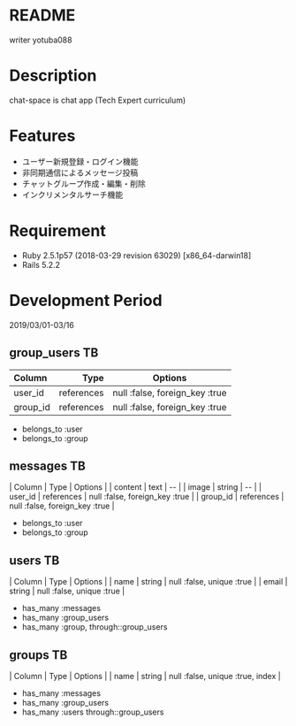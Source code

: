 # README
writer yotuba088

# Description
chat-space is chat app (Tech Expert curriculum)

# Features
- ユーザー新規登録・ログイン機能
- 非同期通信によるメッセージ投稿
- チャットグループ作成・編集・削除
- インクリメンタルサーチ機能

# Requirement
- Ruby 2.5.1p57 (2018-03-29 revision 63029) [x86_64-darwin18]
- Rails 5.2.2

# Development Period
2019/03/01-03/16

## group_users TB
| Column | Type | Options |
|:-----------|------------:|:------------:|
| user_id | references | null :false, foreign_key :true |
| group_id | references | null :false, foreign_key :true |

- belongs_to :user
- belongs_to :group

## messages TB
| Column | Type | Options |
| content |	text | -- |
| image | string | -- |
| user_id | references | null :false, foreign_key :true |
| group_id | references | null :false, foreign_key :true |

- belongs_to :user
- belongs_to :group

## users TB
| Column | Type | Options |
| name | string | null :false, unique :true |
| email | string | null :false, unique :true |

- has_many :messages
- has_many :group_users
- has_many :group, through::group_users

## groups TB
| Column | Type | Options |
| name | string | null :false, unique :true, index |

- has_many :messages
- has_many :group_users
- has_many :users through::group_users
